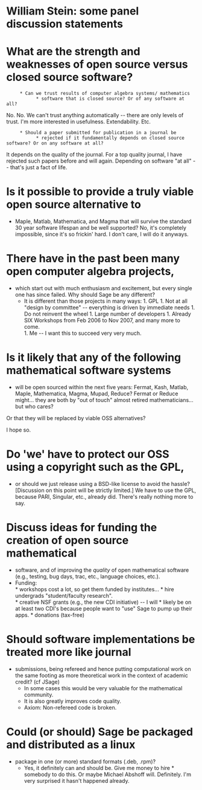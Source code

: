 

# William Stein: some panel discussion statements

# What are the strength and weaknesses of open source versus closed source software? 

         * Can we trust results of computer algebra systems/ mathematics 
               * software that is closed source? Or of any software at all? 
No. No.  We can't trust anything automatically -- there are only levels of trust.  I'm more interested in usefulness. Extendability. Etc. 

         * Should a paper submitted for publication in a journal be 
               * rejected if it fundamentally depends on closed source software? Or on any software at all? 
It depends on the quality of the journal.  For a top quality journal, I have rejected such papers before and will again.  Depending on software "at all" -- that's just a fact of life. 

# Is it possible to provide a truly viable open source alternative to 

   * Maple, Matlab, Mathematica, and Magma that will survive the standard 30 year software lifespan and be well supported? No, it's completely impossible, since it's so frickin' hard.  I don't care, I will do it anyways. 
# There have in the past been many open computer algebra projects, 

   * which start out with much enthusiasm and excitement, but every single one has since failed. Why should Sage be any different? 
      * It is different than those projects in many ways: 
            1. GPL 
            1. Not at all "design by committee" -- everything is driven by immediate needs 
            1. Do not reinvent the wheel 
            1. Large number of developers 
            1. Already SIX Workshops from Feb 2006 to Nov 2007, and many more to come.  
            1. Me -- I want this to succeed very very much. 
# Is it likely that any of the following mathematical software systems 

   * will be open sourced within the next five years: Fermat, Kash, Matlab, Maple, Mathematica, Magma, Mupad, Reduce? 
Fermat or Reduce might... they are both by "out of touch" almost retired mathematicians... but who cares? 

Or that they will be replaced by viable OSS alternatives? 

I hope so. 

# Do 'we' have to protect our OSS using a copyright such as the GPL, 

   * or should we just release using a BSD-like license to avoid the hassle? [Discussion on this point will be strictly limited.] 
We have to use the GPL, because PARI, Singular, etc., already did. There's really nothing more to say. 

# Discuss ideas for funding the creation of open source mathematical 

   * software, and of improving the *quality* of open mathematical software (e.g., testing, bug days, trac, etc., language choices, etc.). 
* Funding:  
      * workshops cost a lot, so get them funded by institutes... 
      * hire undergrads "student/faculty research".  
      * creative NSF grants (e.g., the new CDI initiative) -- I will 
            * likely be on at least two CDI's because people want to "use" Sage to pump up their apps. 
      * donations (tax-free) 
# Should software implementations be treated more like journal 

   * submissions, being refereed and hence putting computational work on the same footing as more theoretical work in the context of academic credit? (cf JSage) 
      * In some cases this would be very valuable for the mathematical community.  
      * It is also greatly improves code quality. 
      * Axiom: Non-refereed code is broken. 
# Could (or should) Sage be packaged and distributed as a linux 

   * package in one (or more) standard formats (.deb, .rpm)? 
      * Yes, it definitely can and should be.  Give me money to hire 
            * somebody to do this.  Or maybe Michael Abshoff will.  Definitely. I'm very surprised it hasn't happened already. 